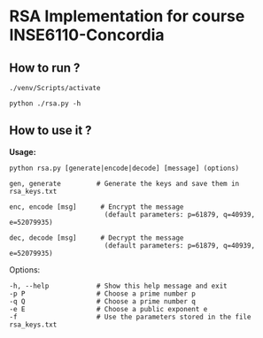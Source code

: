 # RSA Implementation for course INSE6110-Concordia

## How to run ?

    ./venv/Scripts/activate

    python ./rsa.py -h

## How to use it ?

**Usage:**

    python rsa.py [generate|encode|decode] [message] (options)
>
    gen, generate         # Generate the keys and save them in rsa_keys.txt

    enc, encode [msg]      # Encrypt the message 
                            (default parameters: p=61879, q=40939, e=52079935)

    dec, decode [msg]      # Decrypt the message 
                            (default parameters: p=61879, q=40939, e=52079935)

Options:

    -h, --help            # Show this help message and exit
    -p P                  # Choose a prime number p
    -q Q                  # Choose a prime number q
    -e E                  # Choose a public exponent e
    -f                    # Use the parameters stored in the file rsa_keys.txt
   